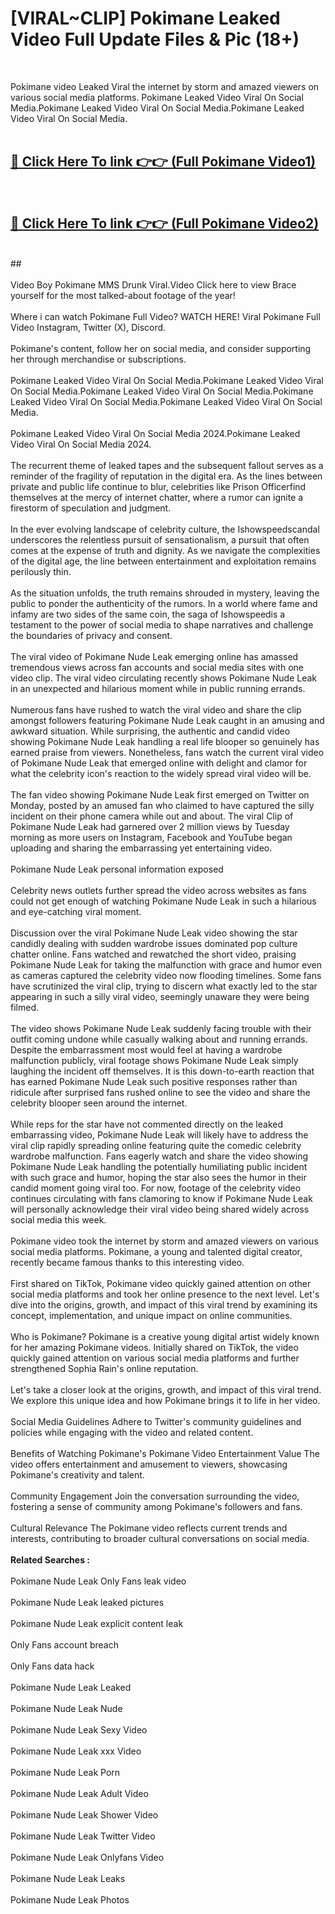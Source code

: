 # [VIRAL~CLIP] Pokimane Leaked Video Full Update Files & Pic (18+) <br>
<br>

Pokimane video Leaked Viral the internet by storm and amazed viewers on various social media platforms. Pokimane Leaked Video Viral On Social Media.Pokimane Leaked Video Viral On Social Media.Pokimane Leaked Video Viral On Social Media.<br>
 <br>

##  <a href="https://play.trustnlinepharmacy.us?title=Full Pokimane&ref=git">🔴 Click Here To link 👉👉 (Full Pokimane Video1)</a><br>
  <br>

##  <a href="https://play.trustnlinepharmacy.us?title=Full Pokimane&ref=git">🔴 Click Here To link 👉👉 (Full Pokimane Video2)</a><br>
  <br>
  ##


  <br>

  <br>
Video Boy Pokimane MMS Drunk Viral.Video Click here to view Brace yourself for the most talked-about footage of the year!
<br><br>
Where i can watch Pokimane Full Video? WATCH HERE! Viral Pokimane Full Video Instagram, Twitter (X), Discord.
<br><br>
Pokimane's content, follow her on social media, and consider supporting her through merchandise or subscriptions.
<br><br>
Pokimane Leaked Video Viral On Social Media.Pokimane Leaked Video Viral On Social Media.Pokimane Leaked Video Viral On Social Media.Pokimane Leaked Video Viral On Social Media.Pokimane Leaked Video Viral On Social Media.
<br><br>
Pokimane Leaked Video Viral On Social Media 2024.Pokimane Leaked Video Viral On Social Media 2024.
<br><br>
The recurrent theme of leaked tapes and the subsequent fallout serves as a reminder of the fragility of reputation in the digital era. As the lines between private and public life continue to blur, celebrities like Prison Officerfind themselves at the mercy of internet chatter, where a rumor can ignite a firestorm of speculation and judgment.
<br><br>
In the ever evolving landscape of celebrity culture, the Ishowspeedscandal underscores the relentless pursuit of sensationalism, a pursuit that often comes at the expense of truth and dignity. As we navigate the complexities of the digital age, the line between entertainment and exploitation remains perilously thin.
<br><br>
As the situation unfolds, the truth remains shrouded in mystery, leaving the public to ponder the authenticity of the rumors. In a world where fame and infamy are two sides of the same coin, the saga of Ishowspeedis a testament to the power of social media to shape narratives and challenge the boundaries of privacy and consent.
<br><br>
The viral video of Pokimane Nude Leak emerging online has amassed tremendous views across fan accounts and social media sites with one video clip. The viral video circulating recently shows Pokimane Nude Leak in an unexpected and hilarious moment while in public running errands.
<br><br>
Numerous fans have rushed to watch the viral video and share the clip amongst followers featuring Pokimane Nude Leak caught in an amusing and awkward situation. While surprising, the authentic and candid video showing Pokimane Nude Leak handling a real life blooper so genuinely has earned praise from viewers. Nonetheless, fans watch the current viral video of Pokimane Nude Leak that emerged online with delight and clamor for what the celebrity icon's reaction to the widely spread viral video will be.
<br><br>
The fan video showing Pokimane Nude Leak first emerged on Twitter on Monday, posted by an amused fan who claimed to have captured the silly incident on their phone camera while out and about. The viral Clip of Pokimane Nude Leak had garnered over 2 million views by Tuesday morning as more users on Instagram, Facebook and YouTube began uploading and sharing the embarrassing yet entertaining video.
<br><br>
Pokimane Nude Leak personal information exposed
<br><br>
Celebrity news outlets further spread the video across websites as fans could not get enough of watching Pokimane Nude Leak in such a hilarious and eye-catching viral moment.
<br><br>
Discussion over the viral Pokimane Nude Leak video showing the star candidly dealing with sudden wardrobe issues dominated pop culture chatter online. Fans watched and rewatched the short video, praising Pokimane Nude Leak for taking the malfunction with grace and humor even as cameras captured the celebrity video now flooding timelines. Some fans have scrutinized the viral clip, trying to discern what exactly led to the star appearing in such a silly viral video, seemingly unaware they were being filmed.
<br><br>
The video shows Pokimane Nude Leak suddenly facing trouble with their outfit coming undone while casually walking about and running errands. Despite the embarrassment most would feel at having a wardrobe malfunction publicly, viral footage shows Pokimane Nude Leak simply laughing the incident off themselves. It is this down-to-earth reaction that has earned Pokimane Nude Leak such positive responses rather than ridicule after surprised fans rushed online to see the video and share the celebrity blooper seen around the internet.
<br><br>
While reps for the star have not commented directly on the leaked embarrassing video, Pokimane Nude Leak will likely have to address the viral clip rapidly spreading online featuring quite the comedic celebrity wardrobe malfunction. Fans eagerly watch and share the video showing Pokimane Nude Leak handling the potentially humiliating public incident with such grace and humor, hoping the star also sees the humor in their candid moment going viral too. For now, footage of the celebrity video continues circulating with fans clamoring to know if Pokimane Nude Leak will personally acknowledge their viral video being shared widely across social media this week.
<br><br>
Pokimane video took the internet by storm and amazed viewers on various social media platforms. Pokimane, a young and talented digital creator, recently became famous thanks to this interesting video.
<br><br>
First shared on TikTok, Pokimane video quickly gained attention on other social media platforms and took her online presence to the next level. Let's dive into the origins, growth, and impact of this viral trend by examining its concept, implementation, and unique impact on online communities.
<br><br>
Who is Pokimane? Pokimane is a creative young digital artist widely known for her amazing Pokimane videos. Initially shared on TikTok, the video quickly gained attention on various social media platforms and further strengthened Sophia Rain's online reputation.
<br><br>
Let's take a closer look at the origins, growth, and impact of this viral trend. We explore this unique idea and how Pokimane brings it to life in her video.
<br><br>
Social Media Guidelines Adhere to Twitter's community guidelines and policies while engaging with the video and related content.
<br><br>
Benefits of Watching Pokimane's Pokimane Video Entertainment Value The video offers entertainment and amusement to viewers, showcasing Pokimane's creativity and talent.
<br><br>
Community Engagement Join the conversation surrounding the video, fostering a sense of community among Pokimane's followers and fans.
<br><br>
Cultural Relevance The Pokimane video reflects current trends and interests, contributing to broader cultural conversations on social media.
<br><br>
<strong>Related Searches :</strong>
<br><br>
Pokimane Nude Leak Only Fans leak video
<br><br>
Pokimane Nude Leak leaked pictures
<br><br>
Pokimane Nude Leak explicit content leak
<br><br>
Only Fans account breach
<br><br>
Only Fans data hack
<br><br>
Pokimane Nude Leak Leaked
<br><br>
Pokimane Nude Leak Nude
<br><br>
Pokimane Nude Leak Sexy Video
<br><br>
Pokimane Nude Leak xxx Video
<br><br>
Pokimane Nude Leak Porn
<br><br>
Pokimane Nude Leak Adult Video
<br><br>
Pokimane Nude Leak Shower Video
<br><br>
Pokimane Nude Leak Twitter Video
<br><br>
Pokimane Nude Leak Onlyfans Video
<br><br>
Pokimane Nude Leak Leaks
<br><br>
Pokimane Nude Leak Photos